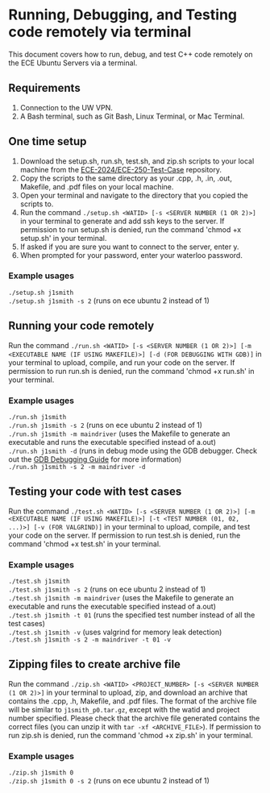 # Running, Debugging, and Testing code remotely via terminal
This document covers how to run, debug, and test C++ code remotely on the ECE Ubuntu Servers via a terminal.

## Requirements
1. Connection to the UW VPN.
2. A Bash terminal, such as Git Bash, Linux Terminal, or Mac Terminal.

## One time setup
1. Download the setup.sh, run.sh, test.sh, and zip.sh scripts to your local machine from the [ECE-2024/ECE-250-Test-Case](https://github.com/ECE-2024/ECE-250-Test-Cases) repository.
2. Copy the scripts to the same directory as your .cpp, .h, .in, .out, Makefile, and .pdf files on your local machine.
3. Open your terminal and navigate to the directory that you copied the scripts to.
4. Run the command `./setup.sh <WATID> [-s <SERVER NUMBER (1 OR 2)>]` in your terminal to generate and add ssh keys to the server. If permission to run setup.sh is denied, run the command 'chmod +x setup.sh' in your terminal.
5. If asked if you are sure you want to connect to the server, enter y.
6. When prompted for your password, enter your waterloo password.
### Example usages
`./setup.sh j1smith`  
`./setup.sh j1smith -s 2` (runs on ece ubuntu 2 instead of 1)  

## Running your code remotely
Run the command `./run.sh <WATID> [-s <SERVER NUMBER (1 OR 2)>] [-m <EXECUTABLE NAME (IF USING MAKEFILE)>] [-d (FOR DEBUGGING WITH GDB)]` in your terminal to upload, compile, and run your code on the server. If permission to run run.sh is denied, run the command 'chmod +x run.sh' in your terminal.
### Example usages
`./run.sh j1smith`  
`./run.sh j1smith -s 2` (runs on ece ubuntu 2 instead of 1)  
`./run.sh j1smith -m maindriver` (uses the Makefile to generate an executable and runs the executable specified instead of a.out)  
`./run.sh j1smith -d` (runs in debug mode using the GDB debugger. Check out the [GDB Debugging Guide](https://github.com/ECE-2024/ECE-250-Test-Cases/edit/main/terminal.md) for more information)  
`./run.sh j1smith -s 2 -m maindriver -d`  

## Testing your code with test cases
Run the command `./test.sh <WATID> [-s <SERVER NUMBER (1 OR 2)>] [-m <EXECUTABLE NAME (IF USING MAKEFILE)>] [-t <TEST NUMBER (01, 02, ...)>] [-v (FOR VALGRIND)]` in your terminal to upload, compile, and test your code on the server. If permission to run test.sh is denied, run the command 'chmod +x test.sh' in your terminal.
### Example usages
`./test.sh j1smith`  
`./test.sh j1smith -s 2` (runs on ece ubuntu 2 instead of 1)  
`./test.sh j1smith -m maindriver` (uses the Makefile to generate an executable and runs the executable specified instead of a.out)  
`./test.sh j1smith -t 01`  (runs the specified test number instead of all the test cases)  
`./test.sh j1smith -v` (uses valgrind for memory leak detection)  
`./test.sh j1smith -s 2 -m maindriver -t 01 -v`  

## Zipping files to create archive file
Run the command `./zip.sh <WATID> <PROJECT_NUMBER> [-s <SERVER NUMBER (1 OR 2)>]` in your terminal to upload, zip, and download an archive that contains the .cpp, .h, Makefile, and .pdf files. The format of the archive file will be similar to `j1smith_p0.tar.gz`, except with the watid and project number specified. Please check that the archive file generated contains the correct files (you can unzip it with `tar -xf <ARCHIVE_FILE>`). If permission to run zip.sh is denied, run the command 'chmod +x zip.sh' in your terminal.
### Example usages
`./zip.sh j1smith 0`  
`./zip.sh j1smith 0 -s 2` (runs on ece ubuntu 2 instead of 1)  

